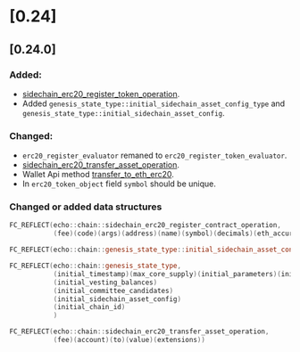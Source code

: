 # [0.24]

## [0.24.0]

### Added:
 - [sidechain_erc20_register_token_operation](/api-reference/echo-operations/sidechain.md#sidechain_erc20_register_token_operation).
 - Added `genesis_state_type::initial_sidechain_asset_config_type` and `genesis_state_type::initial_sidechain_asset_config`.

### Changed:
 - `erc20_register_evaluator` remaned to `erc20_register_token_evaluator`.
 - [sidechain_erc20_transfer_asset_operation](/api-reference/echo-operations/sidechain.md#sidechain_erc20_transfer_asset_operation).
 - Wallet Api method [transfer_to_eth_erc20](/api-reference/echo-wallet-api/README.md#transfer_to_eth_erc20-account-to-amount-asset_symbol-broadcast).
 - In `erc20_token_object` field `symbol` should be unique.

### Changed or added data structures
```cpp
FC_REFLECT(echo::chain::sidechain_erc20_register_contract_operation,
           (fee)(code)(args)(address)(name)(symbol)(decimals)(eth_accuracy)(extensions))

FC_REFLECT(echo::chain::genesis_state_type::initial_sidechain_asset_config_type, (code)(address)(name)(symbol)(decimals)(eth_accuracy)(supported_asset))

FC_REFLECT(echo::chain::genesis_state_type,
           (initial_timestamp)(max_core_supply)(initial_parameters)(initial_accounts)(initial_assets)(initial_balances)
           (initial_vesting_balances)
           (initial_committee_candidates)
           (initial_sidechain_asset_config)
           (initial_chain_id)
           )

FC_REFLECT(echo::chain::sidechain_erc20_transfer_asset_operation,
           (fee)(account)(to)(value)(extensions))

```
